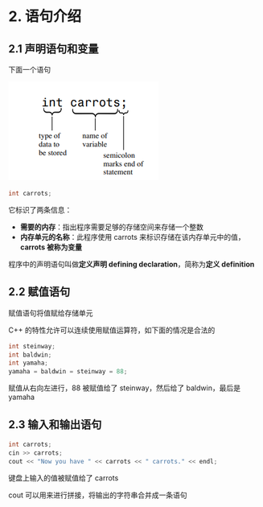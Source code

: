 # 2. 语句介绍

## 2.1 声明语句和变量

下面一个语句

![&#x53D8;&#x91CF;&#x7684;&#x58F0;&#x660E;](../.gitbook/assets/image%20%281%29.png)

```cpp
int carrots;
```

它标识了两条信息：

* **需要的内存**：指出程序需要足够的存储空间来存储一个整数
* **内存单元的名称**：此程序使用 carrots 来标识存储在该内存单元中的值，**carrots 被称为变量**

程序中的声明语句叫做**定义声明 defining declaration**，简称为**定义 definition**

## 2.2 赋值语句

赋值语句将值赋给存储单元

C++ 的特性允许可以连续使用赋值运算符，如下面的情况是合法的

```cpp
int steinway;
int baldwin;
int yamaha;
yamaha = baldwin = steinway = 88;
```

赋值从右向左进行，88 被赋值给了 steinway，然后给了 baldwin，最后是 yamaha

## 2.3 输入和输出语句

```cpp
int carrots;
cin >> carrots;
cout << "Now you have " << carrots << " carrots." << endl;
```

键盘上输入的值被赋值给了 carrots

cout 可以用来进行拼接，将输出的字符串合并成一条语句

